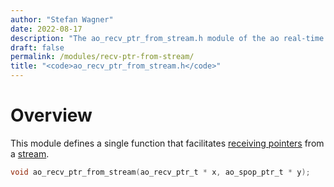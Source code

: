 ```yaml
---
author: "Stefan Wagner"
date: 2022-08-17
description: "The ao_recv_ptr_from_stream.h module of the ao real-time operating system."
draft: false
permalink: /modules/recv-ptr-from-stream/
title: "<code>ao_recv_ptr_from_stream.h</code>"
---
```


# Overview

This module defines a single function that facilitates [receiving pointers](recv-ptr.md) from a [stream](stream4ptr.md).

```c
void ao_recv_ptr_from_stream(ao_recv_ptr_t * x, ao_spop_ptr_t * y);
```
